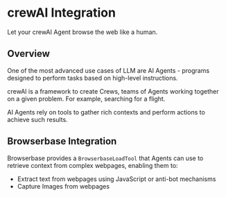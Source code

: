 # crewAI Integration

Let your crewAI Agent browse the web like a human.

## Overview

One of the most advanced use cases of LLM are AI Agents - programs designed to perform tasks based on high-level instructions.

crewAI is a framework to create Crews, teams of Agents working together on a given problem. For example, searching for a flight.

AI Agents rely on tools to gather rich contexts and perform actions to achieve such results.

## Browserbase Integration

Browserbase provides a `BrowserbaseLoadTool` that Agents can use to retrieve context from complex webpages, enabling them to:

- Extract text from webpages using JavaScript or anti-bot mechanisms
- Capture Images from webpages